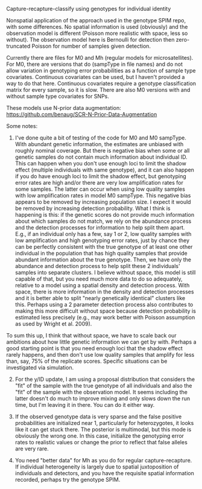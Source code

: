 Capture-recapture-classify using genotypes for individual identity

Nonspatial application of the approach used in the genotype SPIM repo, with some differences. No spatial information is used (obviously) and the observation model is different (Poisson more realistic with space, less so without). The observation model here is Bernoulli for detection then zero-truncated Poisson for number of samples given detection.

Currently there are files for M0 and Mh (regular models for microsatellites). For M0, there are versions that do (sampType in file names) and do not allow variation in genotyping error probabilities as a function of sample type covariates. Continuous covariates can be used, but I haven't provided a way to do that here. Continuous covariates require a genotype classification matrix for every sample, so it is slow. There are also M0 versions with and without sample type covariates for SNPs.

These models use N-prior data augmentation: https://github.com/benaug/SCR-N-Prior-Data-Augmentation

Some notes: 
1. I've done quite a bit of testing of the code for M0 and M0 sampType. With abundant genetic information, the estimates are unbiased with roughly nominal coverage. But there is negative bias when some or all genetic samples do not contain much information about individual ID. This can happen when you don't use enough loci to limit the shadow effect (multiple individuals with same genotype), and it can also happen if you do have enough loci to limit the shadow effect, but genotyping error rates are high and/or there are very low amplification rates for some samples. The latter can occur when using low quality samples with low amplification rates in model M0 sampType. This negative bias appears to be removed by increasing population size. I expect it would be removed by increasing detection probability. What I think is happening is this: if the genetic scores do not provide much information about which samples do not match, we rely on the abundance process and the detection processes for information to help split them apart. E.g., if an individual only has a few, say 1 or 2, low quality samples with low amplification and high genotyping error rates, just by chance they can be perfectly consistent with the true genotype of at least one other individual in the population that has high quality samples that provide abundant information about the true genotype. Then, we have only the abundance and detection process to help split these 2 individuals' samples into separate clusters. I believe without space, this model is still capable of that, but you need much more data to do so adequately, relative to a model using a spatial density and detection process. With space, there is more information in the density and detection processes and it is better able to split "nearly genetically identical" clusters like this. Perhaps using a 2 parameter detection process also contributes to making this more difficult without space because detection probability is estimated less precisely (e.g., may work better with Poisson assumption as used by Wright et al. 2009).

To sum this up, I think that without space, we have to scale back our ambitions about how little genetic information we can get by with.  Perhaps a good starting point is that you need enough loci that the shadow effect rarely happens, and then don't use low quality samples that amplify for less than, say, 75% of the replicate scores. Specific situations can be investigated via simulation.

2. For the y/ID update, I am using a proposal distribution that considers the "fit" of the sample with the true genotype of all individuals and also the "fit" of the sample with the observation model. It seems including the latter doesn't do much to improve mixing and only slows down the run time, but I'm leaving it in there. You can do it either way.


3. If the observed genotype data is very sparse and the false positive probabilities are initialized near 1, particularly for heterozygotes, it looks like it can get stuck there. The posterior is multimodal, but this mode is obviously the wrong one. In this case, initialize the genotyping error rates to realistic values or change the prior to reflect that false alleles are very rare.

4. You need "better data" for Mh as you do for regular capture-recapture. If individual heterogeneity is largely due to spatial juxtoposition of individuals and detectors, and you have the requisite spatial information recorded, perhaps try the genotype SPIM.
